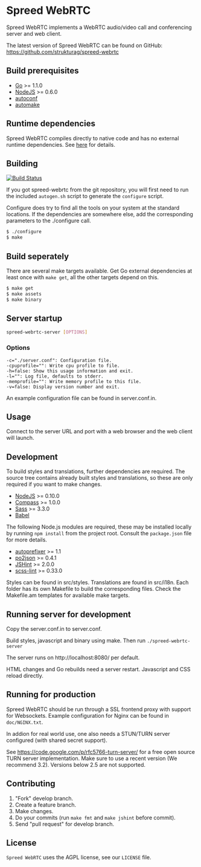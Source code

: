 Spreed WebRTC
===================

Spreed WebRTC implements a WebRTC audio/video call and conferencing server
and web client.

The latest version of Spreed WebRTC can be found on GitHub:
https://github.com/strukturag/spreed-webrtc


## Build prerequisites

  - [Go](http://golang.org) >= 1.1.0
  - [NodeJS](http://nodejs.org/) >= 0.6.0
  - [autoconf](http://www.gnu.org/software/autoconf/)
  - [automake](http://www.gnu.org/software/automake/)


## Runtime dependencies

Spreed WebRTC compiles directly to native code and has no
external runtime dependencies. See [here](http://golang.org/doc/faq#How_is_the_run_time_support_implemented)
for details.


## Building

[![Build Status](https://travis-ci.org/strukturag/spreed-webrtc.png?branch=master)](https://travis-ci.org/strukturag/spreed-webrtc)

If you got spreed-webrtc from the git repository, you will first need
to run the included `autogen.sh` script to generate the `configure`
script.

Configure does try to find all the tools on your system at the standard
locations. If the dependencies are somewhere else, add the corresponding
parameters to the ./configure call.

```bash
$ ./configure
$ make
  ```


## Build seperately

There are several make targets available. Get Go external dependencies at
least once with ``make get``, all the other targets depend on this.

```bash
$ make get
$ make assets
$ make binary
```


## Server startup

```bash
spreed-webrtc-server [OPTIONS]
```

### Options

```
-c="./server.conf": Configuration file.
-cpuprofile="": Write cpu profile to file.
-h=false: Show this usage information and exit.
-l="": Log file, defaults to stderr.
-memprofile="": Write memory profile to this file.
-v=false: Display version number and exit.
```

An example configuration file can be found in server.conf.in.


## Usage

Connect to the server URL and port with a web browser and the
web client will launch.


## Development

To build styles and translations, further dependencies are required.
The source tree contains already built styles and translations, so
these are only required if you want to make changes.

  - [NodeJS](http://nodejs.org/) >= 0.10.0
  - [Compass](http://compass-style.org/) >= 1.0.0
  - [Sass](http://sass-lang.com/) >= 3.3.0
  - [Babel](http://babel.pocoo.org/)

The following Node.js modules are required, these may be installed
locally by running `npm install` from the project root. Consult the
`package.json` file for more details.

  - [autoprefixer](https://www.npmjs.org/package/autoprefixer) >= 1.1
  - [po2json](https://github.com/mikeedwards/po2json) >= 0.4.1
  - [JSHint](http://www.jshint.com/) >= 2.0.0
  - [scss-lint](https://github.com/causes/scss-lint) >= 0.33.0

Styles can be found in src/styles. Translations are found in src/i18n.
Each folder has its own Makefile to build the corresponding files. Check the
Makefile.am templates for available make targets.


## Running server for development

Copy the server.conf.in to server.conf.

Build styles, javascript and binary using make. Then run
``./spreed-webrtc-server``

The server runs on http://localhost:8080/ per default.

HTML changes and Go rebuilds need a server restart. Javascript
and CSS reload directly.


## Running for production

Spreed WebRTC should be run through a SSL frontend proxy with
support for Websockets. Example configuration for Nginx can be
found in `doc/NGINX.txt`.

In addion for real world use, one also needs a STUN/TURN server
configured (with shared secret support).

See https://code.google.com/p/rfc5766-turn-server/ for a free
open source TURN server implementation. Make sure to use a recent
version (We recommend 3.2). Versions below 2.5 are not supported.


## Contributing

1. "Fork" develop branch.
2. Create a feature branch.
3. Make changes.
4. Do your commits (run ``make fmt`` and ``make jshint`` before commit).
5. Send "pull request" for develop branch.


## License

`Spreed WebRTC` uses the AGPL license, see our `LICENSE` file.
